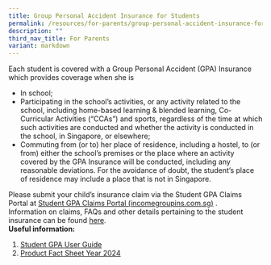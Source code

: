 ```yaml
---
title: Group Personal Accident Insurance for Students
permalink: /resources/for-parents/group-personal-accident-insurance-for-students/
description: ""
third_nav_title: For Parents
variant: markdown
---
```

Each student is covered with a Group Personal Accident (GPA) Insurance which provides coverage when she is 

*   In school;
*   Participating in the school’s activities, or any activity related to the school, including home-based learning & blended learning, Co-Curricular Activities (“CCAs”) and sports, regardless of the time at which such activities are conducted and whether the activity is conducted in the school, in Singapore, or elsewhere;
*   Commuting from (or to) her place of residence, including a hostel, to (or from) either the school’s premises or the place where an activity covered by the GPA Insurance will be conducted, including any reasonable deviations. For the avoidance of doubt, the student’s place of residence may include a place that is not in Singapore.

Please submit your child’s insurance claim via the Student GPA Claims Portal at [Student GPA Claims Portal (incomegroupins.com.sg)](https://studentgpa.incomegroupins.com.sg/#/) .   
Information on claims, FAQs and other details pertaining to the student insurance can be found [here](https://www.income.com.sg/studentgpa).   
**Useful information:**  

1.  [Student GPA User Guide](https://stmargaretssec-moe-edu-sg-admin.cwp.sg/qql/slot/u168/Resources/Parents/Student%20GPA%20User%20Guide%20--%20Parent.pdf)
2.  [Product Fact Sheet Year 2024](/files/Product_Fact_Sheet_Year_2024.pdf)